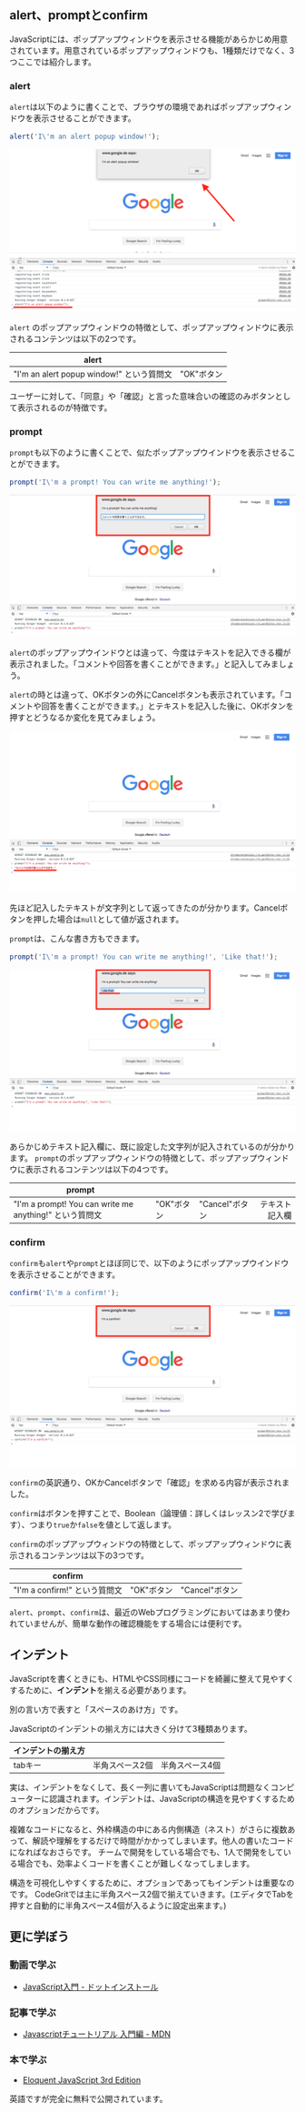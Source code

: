 ## alert、promptとconfirm

JavaScriptには、ポップアップウィンドウを表示させる機能があらかじめ用意されています。用意されているポップアップウィンドウも、1種類だけでなく、3つここでは紹介します。

### alert

`alert`は以下のように書くことで、ブラウザの環境であればポップアップウィンドウを表示させることができます。

```js
alert('I\'m an alert popup window!');
```

<img src="images/class1-alert.png" />

`alert` のポップアップウィンドウの特徴として、ポップアップウィンドウに表示されるコンテンツは以下の2つです。

| alert |  |
| ------------- | -----:|
| "I'm an alert popup window!" という質問文 | "OK"ボタン |

ユーザーに対して、「同意」や「確認」と言った意味合いの確認のみボタンとして表示されるのが特徴です。

### prompt

`prompt`も以下のように書くことで、似たポップアップウインドウを表示させることができます。

```js
prompt('I\'m a prompt! You can write me anything!');
```

<img src="images/class1-prompt.png" />

`alert`のポップアップウインドウとは違って、今度はテキストを記入できる欄が表示されました。「コメントや回答を書くことができます。」と記入してみましょう。

`alert`の時とは違って、OKボタンの外にCancelボタンも表示されています。「コメントや回答を書くことができます。」とテキストを記入した後に、OKボタンを押すとどうなるか変化を見てみましょう。

<img src="images/class1-prompt2.png" />

先ほど記入したテキストが文字列として返ってきたのが分かります。Cancelボタンを押した場合は`null`として値が返されます。

`prompt`は、こんな書き方もできます。

```js
prompt('I\'m a prompt! You can write me anything!', 'Like that!');
```

<img src="images/class1-prompt3.png" />

あらかじめテキスト記入欄に、既に設定した文字列が記入されているのが分かります。
`prompt`のポップアップウィンドウの特徴として、ポップアップウィンドウに表示されるコンテンツは以下の4つです。

| prompt |  |  |  |
| ------------- | ------------- | ------------- | -----:|
| "I'm a prompt! You can write me anything!" という質問文 | "OK"ボタン | "Cancel"ボタン | テキスト記入欄 |

### confirm

`confirm`も`alert`や`prompt`とほぼ同じで、以下のようにポップアップウインドウを表示させることができます。

```js
confirm('I\'m a confirm!');
```

<img src="images/class1-confirm.png" />

`confirm`の英訳通り、OKかCancelボタンで「確認」を求める内容が表示されました。

`confirm`はボタンを押すことで、Boolean（論理値：詳しくはレッスン2で学びます）、つまり`true`か`false`を値として返します。

`confirm`のポップアップウィンドウの特徴として、ポップアップウィンドウに表示されるコンテンツは以下の3つです。

| confirm |  |  |
| ------------- | ------------- | -----:|
| "I'm a confirm!" という質問文 | "OK"ボタン | "Cancel"ボタン |

`alert`、`prompt`、`confirm`は、最近のWebプログラミングにおいてはあまり使われていませんが、簡単な動作の確認機能をする場合には便利です。

## インデント

JavaScriptを書くときにも、HTMLやCSS同様にコードを綺麗に整えて見やすくするために、**インデント**を揃える必要があります。

別の言い方で表すと「スペースのあけ方」です。

JavaScriptのインデントの揃え方には大きく分けて3種類あります。

| インデントの揃え方 |  |  |
| ------------- | ------------- | -----:|
| tabキー | 半角スペース2個 | 半角スペース4個 |

実は、インデントをなくして、長く一列に書いてもJavaScriptは問題なくコンピューターに認識されます。インデントは、JavaScriptの構造を見やすくするためのオプションだからです。

複雑なコードになると、外枠構造の中にある内側構造（ネスト）がさらに複数あって、解読や理解をするだけで時間がかかってしまいます。他人の書いたコードになればなおさらです。
チームで開発をしている場合でも、1人で開発をしている場合でも、効率よくコードを書くことが難しくなってしまします。

構造を可視化しやすくするために、オプションであってもインデントは重要なのです。
CodeGritでは主に半角スペース2個で揃えていきます。(エディタでTabを押すと自動的に半角スペース4個が入るように設定出来ます。)

## 更に学ぼう

### 動画で学ぶ

- [JavaScript入門 - ドットインストール](https://dotinstall.com/lessons/basic_javascript_v2)

### 記事で学ぶ

- [Javascriptチュートリアル 入門編 - MDN](https://developer.mozilla.org/ja/docs/Web/JavaScript/Guide/Introduction)

### 本で学ぶ

- [Eloquent JavaScript 3rd Edition](http://eloquentjavascript.net/)

英語ですが完全に無料で公開されています。